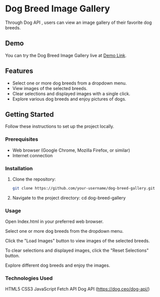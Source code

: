 # Dog Breed Image Gallery
Through Dog API , users can view an image gallery of their favorite dog breeds.

## Demo

You can try the Dog Breed Image Gallery live at [Demo Link](https://msadmansakib.github.io/Dog-Api-App-Fetch-/).

## Features

- Select one or more dog breeds from a dropdown menu.
- View images of the selected breeds.
- Clear selections and displayed images with a single click.
- Explore various dog breeds and enjoy pictures of dogs.
## Getting Started

Follow these instructions to set up the project locally.

### Prerequisites

- Web browser (Google Chrome, Mozilla Firefox, or similar)
- Internet connection

### Installation

1. Clone the repository:

   ```bash
   git clone https://github.com/your-username/dog-breed-gallery.git

 2. Navigate to the project directory:
    cd dog-breed-gallery
### Usage
Open Index.html in your preferred web browser.

Select one or more dog breeds from the dropdown menu.

Click the "Load Images" button to view images of the selected breeds.

To clear selections and displayed images, click the "Reset Selections" button.

Explore different dog breeds and enjoy the images.

### Technologies Used
HTML5
CSS3
JavaScript
Fetch API
Dog API (https://dog.ceo/dog-api/)  
